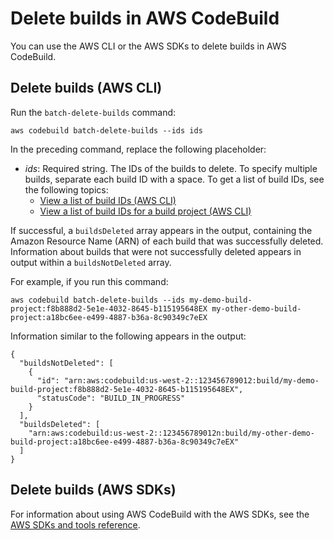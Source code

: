 # Delete builds in AWS CodeBuild<a name="delete-builds"></a>

You can use the AWS CLI or the AWS SDKs to delete builds in AWS CodeBuild\.

## Delete builds \(AWS CLI\)<a name="delete-builds-cli"></a>

Run the `batch-delete-builds` command:

```
aws codebuild batch-delete-builds --ids ids
```

In the preceding command, replace the following placeholder:
+ *ids*: Required string\. The IDs of the builds to delete\. To specify multiple builds, separate each build ID with a space\. To get a list of build IDs, see the following topics:
  + [View a list of build IDs \(AWS CLI\)](view-build-list.md#view-build-list-cli)
  + [View a list of build IDs for a build project \(AWS CLI\)](view-builds-for-project.md#view-builds-for-project-cli)

If successful, a `buildsDeleted` array appears in the output, containing the Amazon Resource Name \(ARN\) of each build that was successfully deleted\. Information about builds that were not successfully deleted appears in output within a `buildsNotDeleted` array\.

For example, if you run this command:

```
aws codebuild batch-delete-builds --ids my-demo-build-project:f8b888d2-5e1e-4032-8645-b115195648EX my-other-demo-build-project:a18bc6ee-e499-4887-b36a-8c90349c7eEX
```

Information similar to the following appears in the output:

```
{
  "buildsNotDeleted": [
    {
      "id": "arn:aws:codebuild:us-west-2::123456789012:build/my-demo-build-project:f8b888d2-5e1e-4032-8645-b115195648EX", 
      "statusCode": "BUILD_IN_PROGRESS"
    }
  ], 
  "buildsDeleted": [
    "arn:aws:codebuild:us-west-2::123456789012n:build/my-other-demo-build-project:a18bc6ee-e499-4887-b36a-8c90349c7eEX"
  ]
}
```

## Delete builds \(AWS SDKs\)<a name="delete-builds-sdks"></a>

For information about using AWS CodeBuild with the AWS SDKs, see the [AWS SDKs and tools reference](sdk-ref.md)\.